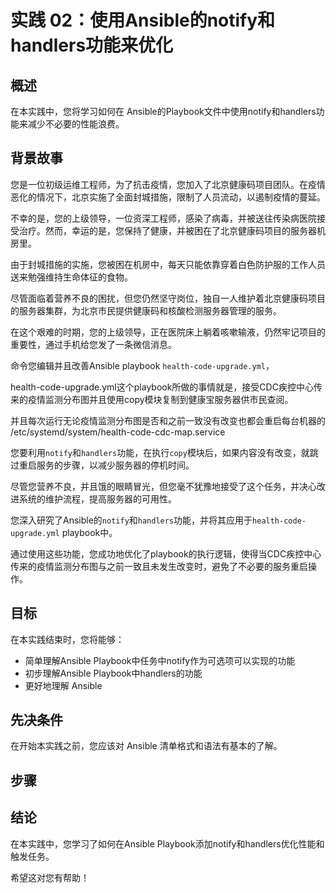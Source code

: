 # 实践 02：使用Ansible的notify和handlers功能来优化

## 概述

在本实践中，您将学习如何在 Ansible的Playbook文件中使用notify和handlers功能来减少不必要的性能浪费。

## 背景故事

您是一位初级运维工程师，为了抗击疫情，您加入了北京健康码项目团队。在疫情恶化的情况下，北京实施了全面封城措施，限制了人员流动，以遏制疫情的蔓延。

不幸的是，您的上级领导，一位资深工程师，感染了病毒，并被送往传染病医院接受治疗。然而，幸运的是，您保持了健康，并被困在了北京健康码项目的服务器机房里。

由于封城措施的实施，您被困在机房中，每天只能依靠穿着白色防护服的工作人员送来勉强维持生命体征的食物。

尽管面临着营养不良的困扰，但您仍然坚守岗位，独自一人维护着北京健康码项目的服务器集群，为北京市民提供健康码和核酸检测服务器管理的服务。

在这个艰难的时期，您的上级领导，正在医院床上躺着咳嗽输液，仍然牢记项目的重要性，通过手机给您发了一条微信消息。

命令您编辑并且改善Ansible playbook `health-code-upgrade.yml`，

health-code-upgrade.yml这个playbook所做的事情就是，接受CDC疾控中心传来的疫情监测分布图并且使用copy模块复制到健康宝服务器供市民查阅。

并且每次运行无论疫情监测分布图是否和之前一致没有改变也都会重启每台机器的 /etc/systemd/system/health-code-cdc-map.service

您要利用`notify`和`handlers`功能，在执行`copy`模块后，如果内容没有改变，就跳过重启服务的步骤，以减少服务器的停机时间。

尽管您营养不良，并且饿的眼睛冒光，但您毫不犹豫地接受了这个任务，并决心改进系统的维护流程，提高服务器的可用性。

您深入研究了Ansible的`notify`和`handlers`功能，并将其应用于`health-code-upgrade.yml` playbook中。

通过使用这些功能，您成功地优化了playbook的执行逻辑，使得当CDC疾控中心传来的疫情监测分布图与之前一致且未发生改变时，避免了不必要的服务重启操作。

## 目标

在本实践结束时，您将能够：

* 简单理解Ansible Playbook中任务中notify作为可选项可以实现的功能
* 初步理解Ansible Playbook中handlers的功能
* 更好地理解 Ansible

## 先决条件

在开始本实践之前，您应该对 Ansible 清单格式和语法有基本的了解。

## 步骤


## 结论

在本实践中，您学习了如何在Ansible Playbook添加notify和handlers优化性能和触发任务。


希望这对您有帮助！ 
